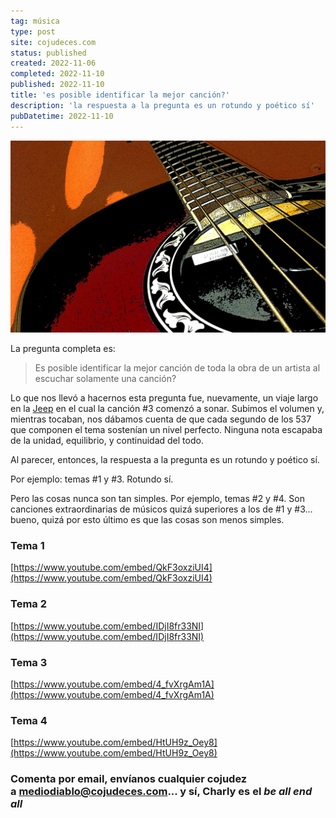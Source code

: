 ```yaml
---
tag: música
type: post
site: cojudeces.com
status: published
created: 2022-11-06
completed: 2022-11-10
published: 2022-11-10
title: 'es posible identificar la mejor canción?'
description: 'la respuesta a la pregunta es un rotundo y poético sí'
pubDatetime: 2022-11-10
---
```

![](../../assets/images/2022/2022-11-ovation.jpg)

La pregunta completa es:

> Es posible identificar la mejor canción de toda la obra de un artista al escuchar solamente una canción?

Lo que nos llevó a hacernos esta pregunta fue, nuevamente, un viaje largo en la [Jeep](https://www.cojudeces.com/posts/jeep/) en el cual la canción #3 comenzó a sonar. Subimos el volumen y, mientras tocaban, nos dábamos cuenta de que cada segundo de los 537 que componen el tema sostenían un nivel perfecto. Ninguna nota escapaba de la unidad, equilibrio, y continuidad del todo.

Al parecer, entonces, la respuesta a la pregunta es un rotundo y poético sí.

Por ejemplo: temas #1 y #3. Rotundo sí.

Pero las cosas nunca son tan simples. Por ejemplo, temas #2 y #4. Son canciones extraordinarias de músicos quizá superiores a los de #1 y #3… bueno, quizá por esto último es que las cosas son menos simples.

### Tema 1

[](https://www.youtube.com/embed/QkF3oxziUI4)[https://www.youtube.com/embed/QkF3oxziUI4](https://www.youtube.com/embed/QkF3oxziUI4)

### Tema 2

[](https://www.youtube.com/embed/IDjI8fr33NI)[https://www.youtube.com/embed/IDjI8fr33NI](https://www.youtube.com/embed/IDjI8fr33NI)

### Tema 3

[](https://www.youtube.com/embed/4_fvXrgAm1A)[https://www.youtube.com/embed/4_fvXrgAm1A](https://www.youtube.com/embed/4_fvXrgAm1A)

### Tema 4

[](https://www.youtube.com/embed/HtUH9z_Oey8)[https://www.youtube.com/embed/HtUH9z_Oey8](https://www.youtube.com/embed/HtUH9z_Oey8)

### Comenta por email, envíanos cualquier cojudez a mediodiablo@cojudeces.com... y sí, Charly es el _be all end all_